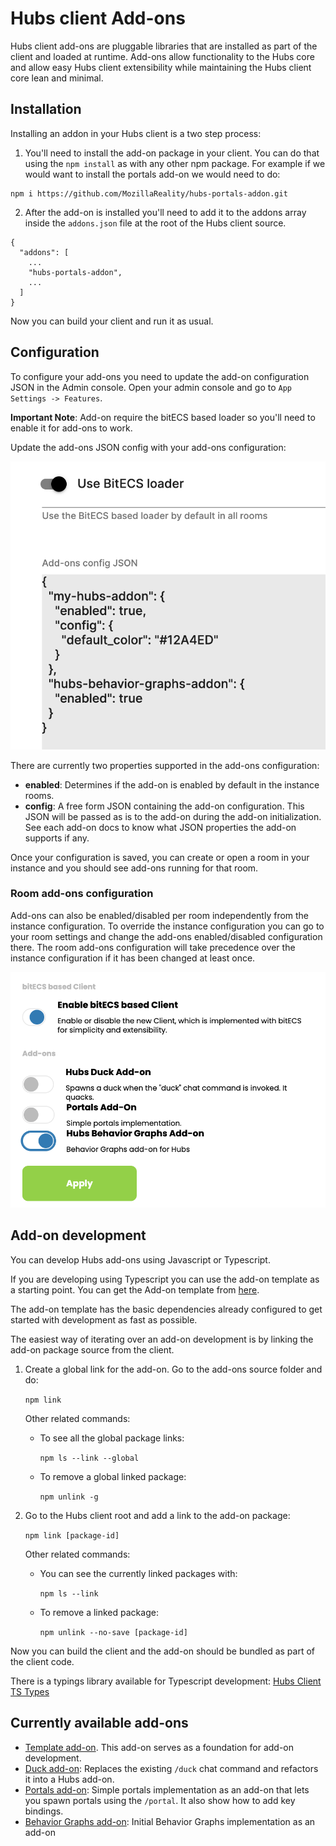# Hubs client Add-ons

Hubs client add-ons are pluggable libraries that are installed as part of the client and loaded at runtime. Add-ons allow functionality to the Hubs core and allow easy Hubs client extensibility while maintaining the Hubs client core lean and minimal.

## Installation

Installing an addon in your Hubs client is a two step process:

1. You'll need to install the add-on package in your client. You can do that using the `npm install` as with any other npm package.
   For example if we would want to install the portals add-on we would need to do:

```
npm i https://github.com/MozillaReality/hubs-portals-addon.git
```

2. After the add-on is installed you'll need to add it to the addons array inside the `addons.json` file at the root of the Hubs client source.

```
{
  "addons": [
    ...
    "hubs-portals-addon",
    ...
  ]
}
```

Now you can build your client and run it as usual.

## Configuration

To configure your add-ons you need to update the add-on configuration JSON in the Admin console. Open your admin console and go to `App Settings -> Features`.

**Important Note**: Add-on require the bitECS based loader so you'll need to enable it for add-ons to work.

Update the add-ons JSON config with your add-ons configuration:

![Room Config](img/addons-admin-config.png)

There are currently two properties supported in the add-ons configuration:

- **enabled**: Determines if the add-on is enabled by default in the instance rooms.
- **config**: A free form JSON containing the add-on configuration. This JSON will be passed as is to the add-on during the add-on initialization. See each add-on docs to know what JSON properties the add-on supports if any.

Once your configuration is saved, you can create or open a room in your instance and you should see add-ons running for that room.

### Room add-ons configuration

Add-ons can also be enabled/disabled per room independently from the instance configuration. To override the instance configuration you can go to your room settings and change the add-ons enabled/disabled configuration there. The room add-ons configuration will take precedence over the instance configuration if it has been changed at least once.

![Room Config](img/addons-room-config.png)

## Add-on development

You can develop Hubs add-ons using Javascript or Typescript.

If you are developing using Typescript you can use the add-on template as a starting point. You can get the Add-on template from [here](https://github.com/MozillaReality/hubs-template-addon).

The add-on template has the basic dependencies already configured to get started with development as fast as possible.

The easiest way of iterating over an add-on development is by linking the add-on package source from the client.

1. Create a global link for the add-on. Go to the add-ons source folder and do:

   `npm link`

   Other related commands:

   - To see all the global package links:

     `npm ls --link --global`

   - To remove a global linked package:

     `npm unlink -g`

2. Go to the Hubs client root and add a link to the add-on package:

   `npm link [package-id]`

   Other related commands:

   - You can see the currently linked packages with:

     `npm ls --link`

   - To remove a linked package:

     `npm unlink --no-save [package-id]`

Now you can build the client and the add-on should be bundled as part of the client code.

There is a typings library available for Typescript development: [Hubs Client TS Types](https://github.com/MozillaReality/hubs-ts-types)

## Currently available add-ons

- [Template add-on](https://github.com/MozillaReality/hubs-template-addon). This add-on serves as a foundation for add-on development.
- [Duck add-on](https://github.com/MozillaReality/hubs-duck-addon): Replaces the existing `/duck` chat command and refactors it into a Hubs add-on.
- [Portals add-on](https://github.com/MozillaReality/hubs-portals-addon): Simple portals implementation as an add-on that lets you spawn portals using the `/portal`. It also show how to add key bindings.
- [Behavior Graphs add-on](https://github.com/MozillaReality/hubs-behavior-graphs-addon/): Initial Behavior Graphs implementation as an add-on
